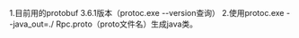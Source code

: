 1.目前用的protobuf 3.6.1版本（protoc.exe --version查询）
2.使用protoc.exe --java_out=./ Rpc.proto（proto文件名）生成java类。
